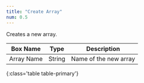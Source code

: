 ```yaml
---
title: "Create Array"
num: 0.5
---
```


Creates a new array.

| Box Name | Type | Description | 
|-------|--------|--------
|Array Name	|String	| Name of the new array
{:class='table table-primary'}









